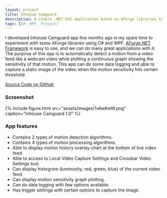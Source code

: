 ```yaml
---
layout: project
title: Inhouse Camguard
description: A simple .NET GUI application based on AForge libraries to analyze motion, capture image and perform data logging from a live webcam feed.
tags: [C#, WPF, Project]
---
```


I developed Inhouse Camguard app few months ago in my spare time to experiment with some AForge libraries using C# and WPF. [AForge.NET Framework](http://www.aforgenet.com/framework/) is easy to use, and we can do many great applications with it. The purpose of this app is to automatically detect a motion from a video feed like a webcam video while plotting a continuous graph showing the sensitivity of that motion. This app can do some data logging and able to capture a static image of the video when the motion sensitivity hits certain threshold.

<a href="https://github.com/heiswayi/inhousecamguard" class="button big">Source Code on GitHub</a>



### Screenshot

{% include figure.html src="assets/images/1vAwAmW.png" caption="Inhouse Camguard 1.0" %}



### App features

- Contains 2 types of motion detection algorithms.
- Contains 4 types of motion processing algorithms.
- Able to display motion history overlay chart at the bottom of live video feed.
- Able to access to Local Video Capture Settings and Crossbar Video Settings tool.
- Can display histogram (luminosity, red, green, blue) of the current video feed.
- Can display motion sensitivity graph plotting.
- Can do data logging with few options available.
- Has trigger settings with certain options to capture the image.